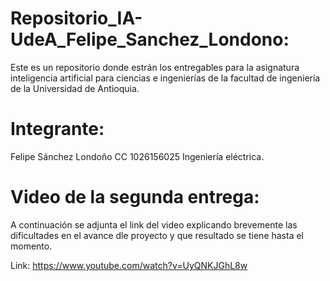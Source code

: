# Repositorio_IA-UdeA_Felipe_Sanchez_Londono:
Este es un repositorio  donde estrán los entregables para la asignatura inteligencia artificial para ciencias e ingenierías de la facultad de ingeniería de la Universidad de Antioquia.

# Integrante:
Felipe Sánchez Londoño    CC 1026156025      Ingeniería eléctrica.

# Video de la segunda entrega:
A continuación se adjunta el link del video explicando brevemente las dificultades en el avance dle proyecto y que resultado se tiene hasta el momento.

Link: https://www.youtube.com/watch?v=UyQNKJGhL8w
